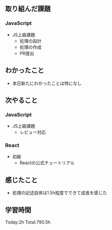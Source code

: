 ## 取り組んだ課題
### JavaScript
- JS上級課題
  - 処理の設計
  - 処理の作成
  - PR提出
## わかったこと
- 本日新たにわかったことは特になし
## 次やること
### JavaScript
- JS上級課題
  - レビュー対応
### React
- 初級
  - Reactの公式チュートリアル
## 感じたこと
- 処理の記述自体は1.5h程度でできて成長を感じた
## 学習時間
Today:2h Total:790.5h